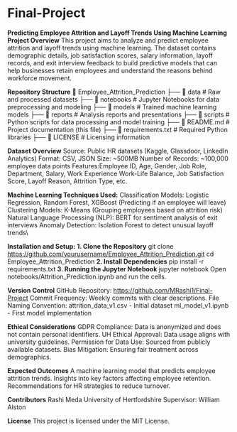 # Final-Project

**Predicting Employee Attrition and Layoff Trends Using Machine Learning
Project Overview**
This project aims to analyze and predict employee attrition and layoff trends using machine learning. The dataset contains demographic details, job satisfaction scores, salary information, layoff records, and exit interview feedback to build predictive models that can help businesses retain employees and understand the reasons behind workforce movement.

**Repository Structure**
📂 Employee_Attrition_Prediction
 ├── 📁 data                     # Raw and processed datasets
 ├── 📁 notebooks                # Jupyter Notebooks for data preprocessing and modeling
 ├── 📁 models                   # Trained machine learning models
 ├── 📁 reports                  # Analysis reports and presentations
 ├── 📁 scripts                  # Python scripts for data processing and model training
 ├── 📄 README.md                # Project documentation (this file)
 ├── 📄 requirements.txt         # Required Python libraries
 ├── 📄 LICENSE                  # Licensing information
 
**Dataset Overview**
Source: Public HR datasets (Kaggle, Glassdoor, LinkedIn Analytics)
Format: CSV, JSON
Size: ~500MB
Number of Records: ~100,000 employee data points
Features:Employee ID, Age, Gender, Job Role, Department, Salary, Work Experience
Work-Life Balance, Job Satisfaction Score, Layoff Reason, Attrition Type, etc.

**Machine Learning Techniques Used:**
Classification Models: Logistic Regression, Random Forest, XGBoost (Predicting if an employee will leave)
Clustering Models: K-Means (Grouping employees based on attrition risk)
Natural Language Processing (NLP): BERT for sentiment analysis of exit interviews
Anomaly Detection: Isolation Forest to detect unusual layoff trends\

**Installation and Setup:**
**1. Clone the Repository**
git clone https://github.com/yourusername/Employee_Attrition_Prediction.git
cd Employee_Attrition_Prediction
**2. Install Dependencies**
pip install -r requirements.txt
**3. Running the Jupyter Notebook**
jupyter notebook
Open notebooks/Attrition_Prediction.ipynb and run the cells.

**Version Control**
GitHub Repository: https://github.com/MRashi1/Final-Project
Commit Frequency: Weekly commits with clear descriptions.
File Naming Convention:
attrition_data_v1.csv - Initial dataset
ml_model_v1.ipynb - First model implementation

**Ethical Considerations**
GDPR Compliance: Data is anonymized and does not contain personal identifiers.
UH Ethical Approval: Data usage aligns with university guidelines.
Permission for Data Use: Sourced from publicly available datasets.
Bias Mitigation: Ensuring fair treatment across demographics.

**Expected Outcomes**
A machine learning model that predicts employee attrition trends.
Insights into key factors affecting employee retention.
Recommendations for HR strategies to reduce turnover.

**Contributors**
Rashi Meda
University of Hertfordshire
Supervisor: William Alston

**License**
This project is licensed under the MIT License.

